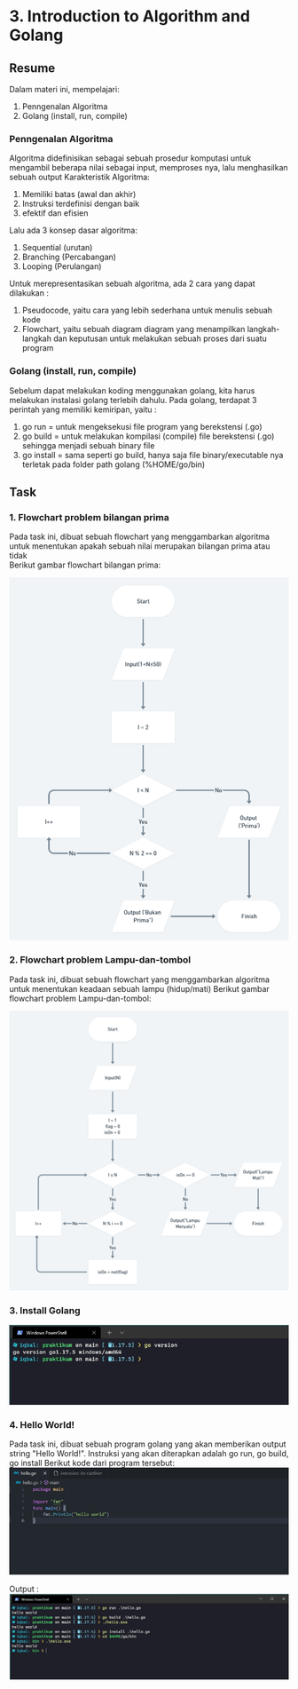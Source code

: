 # 3. Introduction to Algorithm and Golang

## Resume
Dalam materi ini, mempelajari:
1. Penngenalan Algoritma
2. Golang (install, run, compile)

### Penngenalan Algoritma
Algoritma didefinisikan sebagai sebuah prosedur komputasi untuk mengambil beberapa nilai sebagai input, memproses nya, lalu menghasilkan sebuah output
Karakteristik Algoritma:
1. Memiliki batas (awal dan akhir)
2. Instruksi terdefinisi dengan baik
3. efektif dan efisien

Lalu ada 3 konsep dasar algoritma:
1. Sequential (urutan)
2. Branching (Percabangan)
3. Looping (Perulangan)

Untuk merepresentasikan sebuah algoritma, ada 2 cara yang dapat dilakukan :  
1. Pseudocode, yaitu cara yang lebih sederhana untuk menulis sebuah kode
2. Flowchart, yaitu sebuah diagram diagram yang menampilkan langkah-langkah dan keputusan untuk melakukan sebuah proses dari suatu program

### Golang (install, run, compile)
Sebelum dapat melakukan koding menggunakan golang, kita harus melakukan instalasi golang terlebih dahulu. Pada golang, terdapat 3 perintah yang memiliki kemiripan, yaitu :
1. go run = untuk mengeksekusi file program yang berekstensi (.go)
2. go build = untuk melakukan kompilasi (compile) file berekstensi (.go) sehingga menjadi sebuah binary file
3. go install = sama seperti go build, hanya saja file binary/executable nya terletak pada folder path golang (%HOME/go/bin)

## Task
### 1. Flowchart problem bilangan prima
Pada task ini, dibuat sebuah flowchart yang menggambarkan algoritma untuk menentukan apakah sebuah nilai merupakan bilangan prima atau tidak  
Berikut gambar flowchart bilangan prima:  

![bilangan-prima](./screenshots/prime-number_flowchart.png)

### 2. Flowchart problem Lampu-dan-tombol
Pada task ini, dibuat sebuah flowchart yang menggambarkan algoritma untuk menentukan keadaan sebuah lampu (hidup/mati) 
Berikut gambar flowchart problem Lampu-dan-tombol:

![lampu-dan-tombol](./screenshots/lampu-dan-tombol_flowchart.png)  

### 3. Install Golang  
![gp-install](./screenshots/go_install.jpg)  

### 4. Hello World!  
Pada task ini, dibuat sebuah program golang yang akan memberikan output string "Hello World!". Instruksi yang akan diterapkan adalah go run, go build, go install
Berikut kode dari program tersebut: 
![gp-run](./screenshots/go_vscode.jpg)  

Output :
![gp-hello](./screenshots/go_hello.jpg)  
